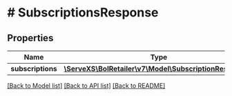 # # SubscriptionsResponse

## Properties

Name | Type | Description | Notes
------------ | ------------- | ------------- | -------------
**subscriptions** | [**\ServeXS\BolRetailer\v7\Model\SubscriptionResponse[]**](SubscriptionResponse.md) |  |

[[Back to Model list]](../../README.md#models) [[Back to API list]](../../README.md#endpoints) [[Back to README]](../../README.md)
